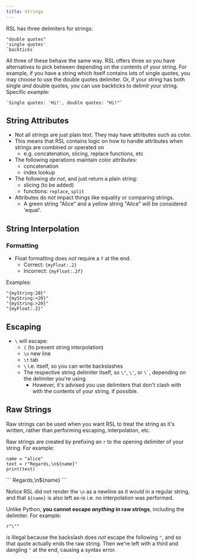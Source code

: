 ```yaml
---
title: Strings
---
```


RSL has three delimiters for strings:

```rsl
"double quotes"
'single quotes'
`backticks`
```

All three of these behave the same way. RSL offers three so you have alternatives to pick between depending on the contents of your string.
For example, if you have a string which itself contains lots of single quotes, you may choose to use the double quotes delimiter.
Or, if your string has both single *and* double quotes, you can use backticks to delimit your string. Specific example:

```rsl
`Single quotes: 'Hi!', double quotes: "Hi!"`
```

## String Attributes

- Not all strings are just plain text. They may have attributes such as color.
- This means that RSL contains logic on how to handle attributes when strings are combined or operated on
    - e.g. concatenation, slicing, replace functions, etc
- The following operations maintain color attributes:
    - concatenation
    - index lookup
- The following *do not*, and just return a plain string:
    - slicing (to be added)
    - functions: `replace`, `split`
- Attributes do *not* impact things like equality or comparing strings.
    - A green string "Alice" and a yellow string "Alice" will be considered 'equal'.

## String Interpolation

### Formatting

- Float formatting does *not* require a `f` at the end.
    - Correct: `{myFloat:.2}`
    - Incorrect: `{myFloat:.2f}`

Examples:

```rsl
"{myString:20}"
"{myString:<20}"
"{myString:>20}"
"{myFloat:.2}"
```

## Escaping

- `\` will escape:
  - `{` (to prevent string interpolation)
  - `\n` new line
  - `\t` tab
  - `\` i.e. itself, so you can write backslashes
  - The respective string delimiter itself, so `\"`, `\'`, or `` \` ``, depending on the delimiter you're using.
    - However, it's advised you use delimiters that don't clash with with the contents of your string, if possible.

## Raw Strings

Raw strings can be used when you want RSL to treat the string as it's written, rather than performing escaping, interpolation, etc.

Raw strings are created by prefixing an `r` to the opening delimiter of your string. For example:

```rsl
name = "alice"
text = r"Regards,\n${name}"
print(text)
```

<div class="result">
```
Regards,\n${name}
```
</div>

Notice RSL did not render the `\n` as a newline as it would in a regular string,
and that `${name}` is also left as-is i.e. no interpolation was performed.

Unlike Python, **you cannot escape *anything* in raw strings**, including the delimiter. For example:

```rsl
r"\""
```

is illegal because the backslash does *not* escape the following `"`, and so that quote actually ends the raw string.
Then we're left with a third and dangling `"` at the end, causing a syntax error.
